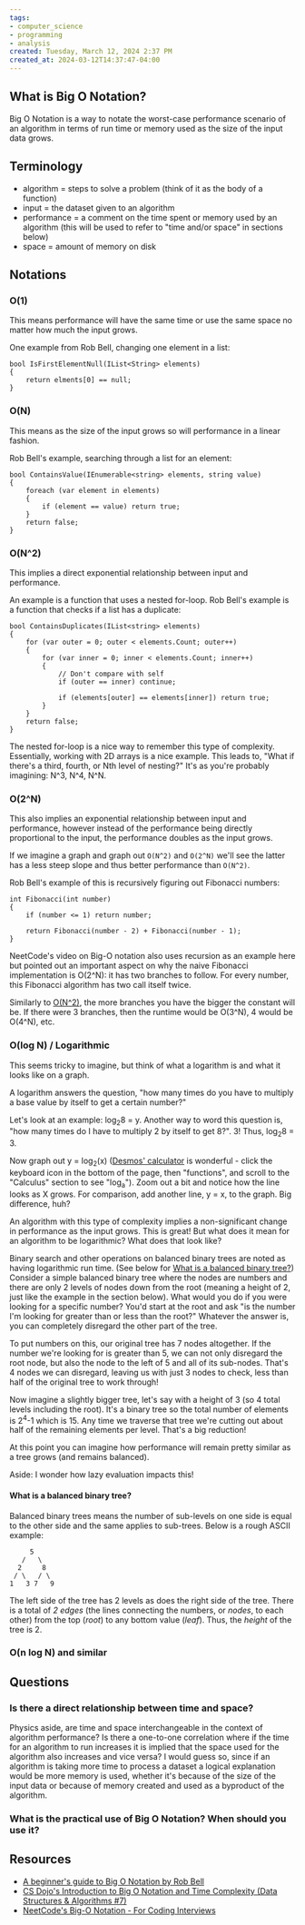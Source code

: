 ```yaml
---
tags: 
- computer_science
- programming
- analysis
created: Tuesday, March 12, 2024 2:37 PM
created_at: 2024-03-12T14:37:47-04:00
---
```

## What is Big O Notation?

Big O Notation is a way to notate the worst-case performance scenario of an algorithm in terms of run time or memory used as the size of the input data grows.

## Terminology

- algorithm = steps to solve a problem (think of it as the body of a function)
- input = the dataset given to an algorithm
- performance = a comment on the time spent or memory used by an algorithm (this will be used to refer to "time and/or space" in sections below)
- space = amount of memory on disk

## Notations

### O(1)

This means performance will have the same time or use the same space no matter how much the input grows.

One example from Rob Bell, changing one element in a list:
```
bool IsFirstElementNull(IList<String> elements)
{
    return elments[0] == null;
}
```

### O(N)

This means as the size of the input grows so will performance in a linear fashion.

Rob Bell's example, searching through a list for an element:
```
bool ContainsValue(IEnumerable<string> elements, string value)
{
    foreach (var element in elements)
    {
        if (element == value) return true; 
    }     
    return false; 
}
```

### O(N^2)

This implies a direct exponential relationship between input and performance.

An example is a function that uses a nested for-loop. Rob Bell's example is a function that checks if a list has a duplicate:

```
bool ContainsDuplicates(IList<string> elements)
{
    for (var outer = 0; outer < elements.Count; outer++) 
    {
        for (var inner = 0; inner < elements.Count; inner++) 
        { 
            // Don't compare with self 
            if (outer == inner) continue;             
            
            if (elements[outer] == elements[inner]) return true; 
        }
    }    
    return false;
}
```

The nested for-loop is a nice way to remember this type of complexity. Essentially, working with 2D arrays is a nice example. This leads to, "What if there's a third, fourth, or Nth level of nesting?" It's as you're probably imagining: N^3, N^4, N^N.

### O(2^N)

This also implies an exponential relationship between input and performance, however instead of the performance being directly proportional to the input, the performance doubles as the input grows.

If we imagine a graph and graph out `O(N^2)` and `O(2^N)` we'll see the latter has a less steep slope and thus better performance than `O(N^2)`.

Rob Bell's example of this is recursively figuring out Fibonacci numbers:
```
int Fibonacci(int number)
{
    if (number <= 1) return number;
       
    return Fibonacci(number - 2) + Fibonacci(number - 1); 
}
```

NeetCode's video on Big-O notation also uses recursion as an example here but pointed out an important aspect on why the naive Fibonacci implementation is O(2^N): it has two branches to follow. For every number, this Fibonacci algorithm has two call itself twice.

Similarly to [O(N^2)](Big%20O%20Notation.md#O(N%202)), the more branches you have the bigger the constant will be. If there were 3 branches, then the runtime would be O(3^N), 4 would be O(4^N), etc.

### O(log N) / Logarithmic

This seems tricky to imagine, but think of what a logarithm is and what it looks like on a graph.

A logarithm answers the question, "how many times do you have to multiply a base value by itself to get a certain number?"

Let's look at an example: log<sub>2</sub>8 = y. Another way to word this question is, "how many times do I have to multiply 2 by itself to get 8?". 3! Thus, log<sub>2</sub>8 = 3.

Now graph out y = log<sub>2</sub>(x) ([Desmos' calculator](https://www.desmos.com/calculator) is wonderful - click the keyboard icon in the bottom of the page, then "functions", and scroll to the "Calculus" section to see "log<sub>a</sub>"). Zoom out a bit and notice how the line looks as X grows. For comparison, add another line, y = x, to the graph. Big difference, huh?

An algorithm with this type of complexity implies a non-significant change in performance as the input grows. This is great! But what does it mean for an algorithm to be logarithmic? What does that look like?

Binary search and other operations on balanced binary trees are noted as having logarithmic run time. (See below for [What is a balanced binary tree?](Big%20O%20Notation.md#What%20is%20a%20balanced%20binary%20tree?)) Consider a simple balanced binary tree where the nodes are numbers and there are only 2 levels of nodes down from the root (meaning a height of 2, just like the example in the section below). What would you do if you were looking for a specific number? You'd start at the root and ask "is the number I'm looking for greater than or less than the root?" Whatever the answer is, you can completely disregard the other part of the tree.

To put numbers on this, our original tree has 7 nodes altogether. If the number we're looking for is greater than 5, we can not only disregard the root node, but also the node to the left of 5 and all of its sub-nodes. That's 4 nodes we can disregard, leaving us with just 3 nodes to check, less than half of the original tree to work through!

Now imagine a slightly bigger tree, let's say with a height of 3 (so 4 total levels including the root). It's a binary tree so the total number of elements is 2<sup>4</sup>-1 which is 15. Any time we traverse that tree we're cutting out about half of the remaining elements per level. That's a big reduction!

At this point you can imagine how performance will remain pretty similar as a tree grows (and remains balanced).

Aside: I wonder how lazy evaluation impacts this!

#### What is a balanced binary tree?

Balanced binary trees means the number of sub-levels on one side is equal to the other side and the same applies to sub-trees. Below is a  rough ASCII example:
```
     5
   /   \
  2     8
 / \   / \
1   3 7   9
```

The left side of the tree has 2 levels as does the right side of the tree. There is a total of *2 edges* (the lines connecting the numbers, or *nodes*, to each other) from the top (*root*) to any bottom value (*leaf*). Thus, the *height* of the tree is 2.

### O(n log N) and similar



## Questions

### Is there a direct relationship between time and space?

Physics aside, are time and space interchangeable in the context of algorithm performance? Is there a one-to-one correlation where if the time for an algorithm to run increases it is implied that the space used for the algorithm also increases and vice versa? I would guess so, since if an algorithm is taking more time to process a dataset a logical explanation would be more memory is used, whether it's because of the size of the input data or because of memory created and used as a byproduct of the algorithm.

### What is the practical use of Big O Notation? When should you use it?

## Resources

- [A beginner's guide to Big O Notation by Rob Bell](https://robbell.io/2009/06/a-beginners-guide-to-big-o-notation)
- [CS Dojo's Introduction to Big O Notation and Time Complexity (Data Structures & Algorithms #7)](https://www.youtube.com/watch?v=D6xkbGLQesk)
- [NeetCode's Big-O Notation - For Coding Interviews](https://www.youtube.com/watch?v=BgLTDT03QtU)